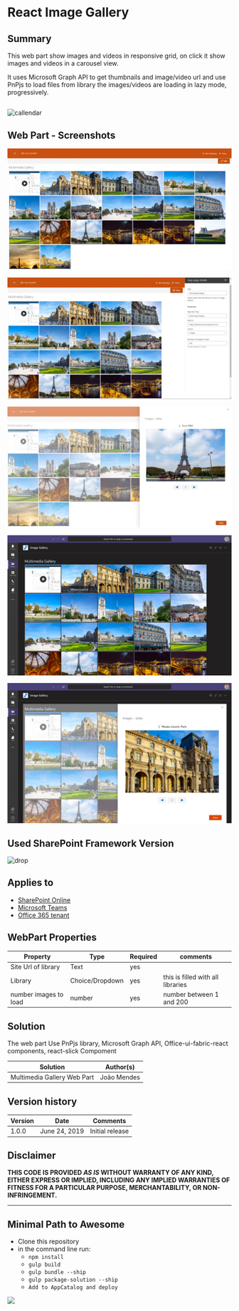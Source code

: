 # React Image Gallery

## Summary

This web part show images and videos in responsive grid, on click it show images and videos in a carousel view.

It uses Microsoft Graph API to get thumbnails and image/video url and use PnPjs to load files from library the images/videos are loading in lazy mode, progressively.


##  
![callendar](/samples/react-multimedia-gallery/assets/MultimediaGallery.gif) 

 
##  Web Part  - Screenshots

![gallery](/samples/react-multimedia-gallery/assets/Annotation2.jpg)

![gallery](/samples/react-multimedia-gallery/assets/Annotation0.jpg)

![gallery](/samples/react-multimedia-gallery/assets/Annotation1.jpg)


![gallery](/samples/react-multimedia-gallery/assets/Screenshot1.png)


![gallery](/samples/react-multimedia-gallery/assets/Screenshot2.png)






## Used SharePoint Framework Version 
![drop](https://img.shields.io/badge/version-1.8.2-green.svg)

## Applies to

* [SharePoint Online](https:/dev.office.com/sharepoint)
* [Microsoft Teams](https://products.office.com/en-US/microsoft-teams/group-chat-software)
* [Office 365 tenant](https://dev.office.com/sharepoint/docs/spfx/set-up-your-development-environment)


## WebPart Properties
 
Property |Type|Required| comments
--------------------|----|--------|----------
Site Url of library | Text| yes|
Library| Choice/Dropdown | yes|  this is filled with all libraries
number images to load | number| yes | number between 1 and 200

 

## Solution
The web part Use PnPjs library, Microsoft Graph API, Office-ui-fabric-react components, react-slick Compoment

Solution|Author(s)
--------|---------
Multimedia Gallery  Web Part|João Mendes

## Version history

Version|Date|Comments
-------|----|--------
1.0.0|June 24, 2019|Initial release


## Disclaimer
**THIS CODE IS PROVIDED *AS IS* WITHOUT WARRANTY OF ANY KIND, EITHER EXPRESS OR IMPLIED, INCLUDING ANY IMPLIED WARRANTIES OF FITNESS FOR A PARTICULAR PURPOSE, MERCHANTABILITY, OR NON-INFRINGEMENT.**

---

## Minimal Path to Awesome

- Clone this repository
- in the command line run:
  - `npm install`
  - `gulp build`
  - `gulp bundle --ship`
  - `gulp package-solution --ship`
  - `Add to AppCatalog and deploy`




<img src="https://telemetry.sharepointpnp.com/sp-dev-fx-webparts/samples/react-multimedia-gallery" />

